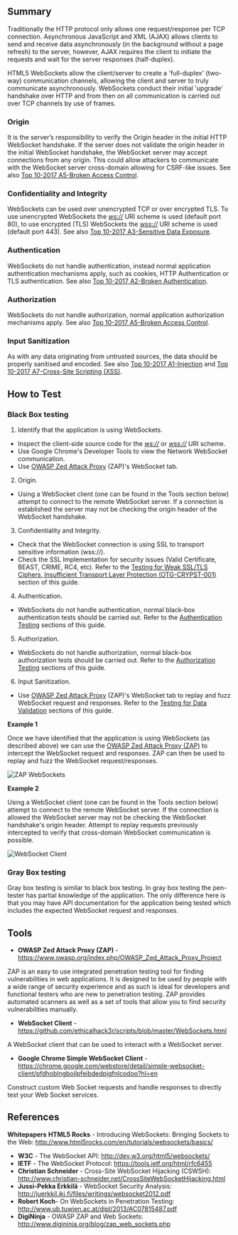 Summary
-------

Traditionally the HTTP protocol only allows one request/response per TCP connection. Asynchronous JavaScript and XML (AJAX) allows clients to send and receive data asynchronously (in the background without a page refresh) to the server, however, AJAX requires the client to initiate the requests and wait for the server responses (half-duplex).

HTML5 WebSockets allow the client/server to create a 'full-duplex' (two-way) communication channels, allowing the client and server to truly communicate asynchronously. WebSockets conduct their initial 'upgrade' handshake over HTTP and from then on all communication is carried out over TCP channels by use of frames.

### Origin

It is the server’s responsibility to verify the Origin header in the initial HTTP WebSocket handshake. If the server does not validate the origin header in the initial WebSocket handshake, the WebSocket server may accept connections from any origin. This could allow attackers to communicate with the WebSocket server cross-domain allowing for CSRF-like issues.  See also [Top 10-2017 A5-Broken Access Control](https://www.owasp.org/index.php/Top_10-2017_A5-Broken_Access_Control).

### Confidentiality and Integrity

WebSockets can be used over unencrypted TCP or over encrypted TLS. To use unencrypted WebSockets the *<ws://>* URI scheme is used (default port 80), to use encrypted (TLS) WebSockets the *<wss://>* URI scheme is used (default port 443). See also [Top 10-2017 A3-Sensitive Data Exposure](https://www.owasp.org/index.php/Top_10-2017_A3-Sensitive_Data_Exposure).

### Authentication

WebSockets do not handle authentication, instead normal application authentication mechanisms apply, such as cookies, HTTP Authentication or TLS authentication. See also [Top 10-2017 A2-Broken Authentication](https://www.owasp.org/index.php/Top_10-2017_A2-Broken_Authentication).

### Authorization

WebSockets do not handle authorization, normal application authorization mechanisms apply. See also [Top 10-2017 A5-Broken Access Control](https://www.owasp.org/index.php/Top_10-2017_A5-Broken_Access_Control).


### Input Sanitization

As with any data originating from untrusted sources, the data should be properly sanitised and encoded. See also [Top 10-2017 A1-Injection](https://www.owasp.org/index.php/Top_10-2017_A1-Injection) and [Top 10-2017 A7-Cross-Site Scripting (XSS)](https://www.owasp.org/index.php/Top_10-2017_A7-Cross-Site_Scripting_(XSS)).


How to Test
-----------

### Black Box testing

1. Identify that the application is using WebSockets.

-   Inspect the client-side source code for the *<ws://>* or *<wss://>* URI scheme.
-   Use Google Chrome's Developer Tools to view the Network WebSocket communication.
-   Use [OWASP Zed Attack Proxy](https://www.owasp.org/index.php/OWASP_Zed_Attack_Proxy_Project) (ZAP)'s WebSocket tab.

2. Origin.

-   Using a WebSocket client (one can be found in the Tools section below) attempt to connect to the remote WebSocket server. If a connection is established the server may not be checking the origin header of the WebSocket handshake.

3. Confidentiality and Integrity.

-   Check that the WebSocket connection is using SSL to transport sensitive information (wss://).
-   Check the SSL Implementation for security issues (Valid Certificate, BEAST, CRIME, RC4, etc). Refer to the [Testing for Weak SSL/TLS Ciphers, Insufficient Transport Layer Protection (OTG-CRYPST-001)](https://www.owasp.org/index.php/Testing_for_Weak_SSL/TLS_Ciphers,_Insufficient_Transport_Layer_Protection_(OTG-CRYPST-001)) section of this guide.

4. Authentication.

-   WebSockets do not handle authentication, normal black-box authentication tests should be carried out. Refer to the [Authentication Testing](https://www.owasp.org/index.php/Testing_for_authentication) sections of this guide.

5. Authorization.

-   WebSockets do not handle authorization, normal black-box authorization tests should be carried out. Refer to the [Authorization Testing](https://www.owasp.org/index.php/Testing_for_Authorization) sections of this guide.

6. Input Sanitization.

-   Use [OWASP Zed Attack Proxy](https://www.owasp.org/index.php/OWASP_Zed_Attack_Proxy_Project) (ZAP)'s WebSocket tab to replay and fuzz WebSocket request and responses. Refer to the [Testing for Data Validation](https://www.owasp.org/index.php/Testing_for_Data_Validation) sections of this guide.

**Example 1**

Once we have identified that the application is using WebSockets (as described above) we can use the [OWASP Zed Attack Proxy (ZAP)](https://www.owasp.org/index.php/OWASP_Zed_Attack_Proxy_Project) to intercept the WebSocket request and responses. ZAP can then be used to replay and fuzz the WebSocket request/responses.

![ZAP WebSockets](/images/OWASP_ZAP_WebSockets.png)

**Example 2**

Using a WebSocket client (one can be found in the Tools section below) attempt to connect to the remote WebSocket server. If the connection is allowed the WebSocket server may not be checking the WebSocket handshake's origin header. Attempt to replay requests previously intercepted to verify that cross-domain WebSocket communication is possible.

![WebSocket Client](/images/WebSocket_Client.png)

### Gray Box testing

Gray box testing is similar to black box testing. In gray box testing the pen-tester has partial knowledge of the application. The only difference here is that you may have API documentation for the application being tested which includes the expected WebSocket request and responses.

Tools
-----

-   **OWASP Zed Attack Proxy (ZAP)** - <https://www.owasp.org/index.php/OWASP_Zed_Attack_Proxy_Project>

ZAP is an easy to use integrated penetration testing tool for finding vulnerabilities in web applications. It is designed to be used by people with a wide range of security experience and as such is ideal for developers and functional testers who are new to penetration testing. ZAP provides automated scanners as well as a set of tools that allow you to find security vulnerabilities manually.

-   **WebSocket Client** - <https://github.com/ethicalhack3r/scripts/blob/master/WebSockets.html>

A WebSocket client that can be used to interact with a WebSocket server.

-   **Google Chrome Simple WebSocket Client** - <https://chrome.google.com/webstore/detail/simple-websocket-client/pfdhoblngboilpfeibdedpjgfnlcodoo?hl=en>

Construct custom Web Socket requests and handle responses to directly test your Web Socket services.

References
----------

**Whitepapers**
**HTML5 Rocks** - Introducing WebSockets: Bringing Sockets to the Web: <http://www.html5rocks.com/en/tutorials/websockets/basics/>

-   **W3C** - The WebSocket API: <http://dev.w3.org/html5/websockets/>
-   **IETF** - The WebSocket Protocol: <https://tools.ietf.org/html/rfc6455>
-   **Christian Schneider** - Cross-Site WebSocket Hijacking (CSWSH): <http://www.christian-schneider.net/CrossSiteWebSocketHijacking.html>
-   **Jussi-Pekka Erkkilä** - WebSocket Security Analysis: <http://juerkkil.iki.fi/files/writings/websocket2012.pdf>
-   **Robert Koch**- On WebSockets in Penetration Testing: <http://www.ub.tuwien.ac.at/dipl/2013/AC07815487.pdf>
-   **DigiNinja** - OWASP ZAP and Web Sockets: <http://www.digininja.org/blog/zap_web_sockets.php>

